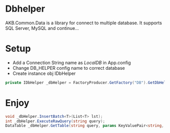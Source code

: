 # Dbhelper

AKB.Common.Data is a library for connect to multiple database. It supports SQL Server, MySQL and continue...

# Setup
* Add a Connection String name as _LocalDB_ in App.config
* Change DB_HELPER config name to correct database
* Create instance obj IDbHelper
```cs
private IDbHelper _dbHelper = FactoryProducer.GetFactory("DB").GetDbHelper(ConfigHelper.GetDbHelperName());
```

# Enjoy
```cs
void _dbHelper.InsertBatch<T>(List<T> lst);
int _dbHelper.ExecuteRawQuery(string query);
DataTable _dbHelper.GetTable(string query, params KeyValuePair<string, object>[] parameters);